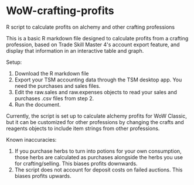 # WoW-crafting-profits
R script to calculate profits on alchemy and other crafting professions

This is a basic R markdown file designed to calculate profits from a crafting profession, based on Trade Skill Master 4's account export feature, and display that information in an interactive table and graph. 

Setup:
1) Download the R markdown file
2) Export your TSM accounting data through the TSM desktop app. You need the purchases and sales files.
2) Edit the raw.sales and raw.expenses objects to read your sales and purchases .csv files from step 2.
3) Run the document.

Currently, the script is set up to calculate alchemy profits for WoW Classic, but it can be customized for other professions by changing the crafts and reagents objects to include item strings from other professions.

Known inaccuracies:
1) If you purchase herbs to turn into potions for your own consumption, those herbs are calculated as purchases alongside the herbs you use for crafting/selling. This biases profits downwards.
2) The script does not account for deposit costs on failed auctions. This biases profits upwards.
